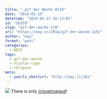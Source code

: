 ```yaml
---
title: ".gif der Woche #119"
date: "2014-01-13"
datetime: "2014-01-13 16:13:02"
id: "26329"
slug: "gif-der-woche-119"
url: "https://eay.cc/2014/gif-der-woche-119/"
author: "eay"
format: "post"
categories:
  - 0815
tags:
  - gif-der-woche
  - nicolas-cage
  - religion
meta:
  - yourls_shorturl: "http://eay.li/2bs"
---
```


![](https://eay.cc/uploads/2013/niccage.gif) There is only [/r/onetruegod](http://www.reddit.com/r/onetruegod)!
